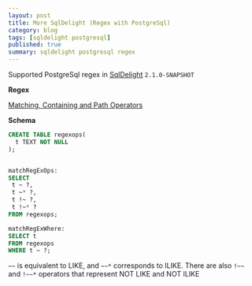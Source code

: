```yaml
---
layout: post
title: More SqlDelight (Regex with PostgreSql)
category: blog
tags: [sqldelight postgresql] 
published: true
summary: sqldelight postgresql regex
---
```


Supported PostgreSql regex in [SqlDelight](https://cashapp.github.io/sqldelight/2.0.2/) `2.1.0-SNAPSHOT`

**Regex**

[Matching, Containing and Path Operators](https://www.postgresql.org/docs/current/functions-matching.html#FUNCTIONS-MATCHING)

**Schema**

```sql
CREATE TABLE regexops(
  t TEXT NOT NULL
);
```

```sql

matchRegExOps:
SELECT 
 t ~ ?,
 t ~* ?, 
 t !~ ?,
 t !~* ?
FROM regexops;

matchRegExWhere:
SELECT t
FROM regexops
WHERE t ~ ?;
```

`~~` is equivalent to LIKE, and `~~*` corresponds to ILIKE. There are also `!~~` and `!~~*`
operators that represent NOT LIKE and NOT ILIKE
